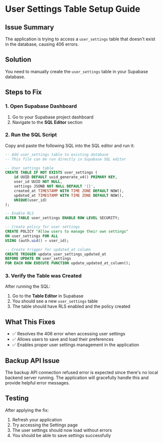 # User Settings Table Setup Guide

## Issue Summary
The application is trying to access a `user_settings` table that doesn't exist in the database, causing 406 errors.

## Solution
You need to manually create the `user_settings` table in your Supabase database.

## Steps to Fix

### 1. Open Supabase Dashboard
1. Go to your Supabase project dashboard
2. Navigate to the **SQL Editor** section

### 2. Run the SQL Script
Copy and paste the following SQL into the SQL editor and run it:

```sql
-- Add user_settings table to existing database
-- This file can be run directly in Supabase SQL editor

-- User settings table
CREATE TABLE IF NOT EXISTS user_settings (
    id UUID DEFAULT uuid_generate_v4() PRIMARY KEY,
    user_id UUID NOT NULL,
    settings JSONB NOT NULL DEFAULT '{}',
    created_at TIMESTAMP WITH TIME ZONE DEFAULT NOW(),
    updated_at TIMESTAMP WITH TIME ZONE DEFAULT NOW(),
    UNIQUE(user_id)
);

-- Enable RLS
ALTER TABLE user_settings ENABLE ROW LEVEL SECURITY;

-- Create policy for user settings
CREATE POLICY "Allow users to manage their own settings" 
ON user_settings FOR ALL 
USING (auth.uid() = user_id);

-- Create trigger for updated_at column
CREATE TRIGGER update_user_settings_updated_at 
BEFORE UPDATE ON user_settings 
FOR EACH ROW EXECUTE FUNCTION update_updated_at_column();
```

### 3. Verify the Table was Created
After running the SQL:
1. Go to the **Table Editor** in Supabase
2. You should see a new `user_settings` table
3. The table should have RLS enabled and the policy created

## What This Fixes
- ✅ Resolves the 406 error when accessing user settings
- ✅ Allows users to save and load their preferences
- ✅ Enables proper user settings management in the application

## Backup API Issue
The backup API connection refused error is expected since there's no local backend server running. The application will gracefully handle this and provide helpful error messages.

## Testing
After applying the fix:
1. Refresh your application
2. Try accessing the Settings page
3. The user settings should now load without errors
4. You should be able to save settings successfully
